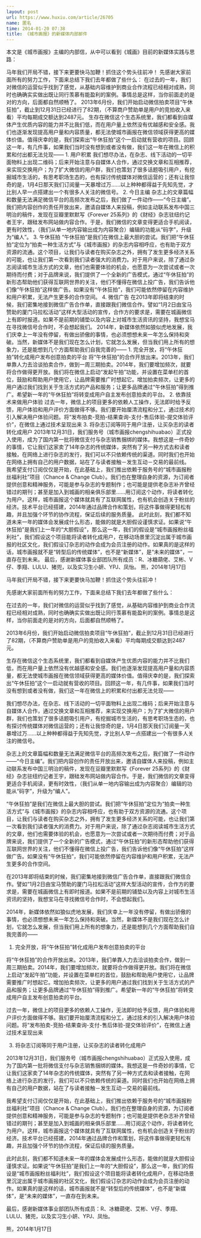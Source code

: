 ```yaml
---
layout: post
url: https://www.huxiu.com/article/26705
name: 匿名
time: 2014-01-20 07:38
title: 《城市画报》的新媒体内部邮件
---
```

本文是《城市画报》主编的内部信，从中可以看到《城画》目前的新媒体实践与思路：

马年我们开局不错，接下来更要快马加鞭！抓住这个势头往前冲！ 先感谢大家前面所有的努力工作，下面来总结下我们去年都做了些什么： 在过去的一年，我们对微信的运营似乎找到了感觉，从基础内容维护到商业合作流程已经相对成熟，同时也确确实实做出既让同行羡慕有能盈利的案例。事情总是这样，当你前面走的是对的方向，后面都自然顺畅了。 2013年6月份，我们开始启动微信拍卖项目“午休狂拍”，截止到12月31日已经进行了82期，（不算商户赞助单是用户的竞拍收入来看）平均每期成交额达到2487元。 生存在微信这个生态系统里，我们都看到自媒体产生优质内容的能力并不比我们低，而在用户量上依然没有优越感和安全感。我们也逐渐发现提高用户量和内容质量，都无法使城市画报在微信领域获得更高的媒体价值。值得庆幸的是，我们探索出“午休狂拍”这个一启动就有营收的项目。回顾这一年，有几件事，如果我们当时没有想到或者没有做，我们这一年在微信上的积累和付出都无法兑现—— 1. 用户积累 我们想尽办法，在杂志、线下活动的一切平面物料上出现二维码；后来开始注意与自媒体人合作，通过交换文章和互相推荐，来实现交换用户；为了扩大微信的用户群，我们也策划了很多话题吸引用户，有挖掘城市生活的，有思考职场生态的，也有探讨传统媒体对微信运营的；还有让我惊奇的是，1月4日那天我们订阅量一天暴增过万……以上种种都得益于先知先觉，才比别人早一点搭建出一个有很多人关注的微信号。 2. 今日主编 杂志上的文章篇幅和数量无法满足微信平台的高频次发布之后，我们做了一件动作——“今日主编”。我们把内容创作的责任开放出来，邀请自媒体人来投稿，例如主动联系发布中国三明治的稿件，发现在豆瓣里默默写《Forever 25系列》的《财经》杂志驻纽约记者王宇，跟硅发布网站做内容合作。于是，我们微信的文章变得更适合手机阅读，更有时效性，（我们从单一地内容输出成为内容聚合）编辑的功能从“码字”，升级为“编人”。 3. 午休狂拍 “午休狂拍”是我们在微信上最大胆的尝试。我们把“午休狂拍”定位为“拍卖一种生活方式”与《城市画报》的杂志内容相呼应，也有助于双方资源的流通。这个项目，让我们与读者在购买杂志之外，拥有了发生更多经济关系的可能，也让我们第一次看到我们读者强大的消费力。对于用户来说，除了通过杂志阅读城市生活方式的文章，他们也需要体验的机会，也愿意为一次尝试或者一次期待而付费；对于品牌来说，我们提供了一个全新的广告模式，通过“午休狂拍”的新形态帮助他们获得互联网世界的关注，他们不懂得在微信上投广告，我们告诉他们像“午休狂拍”这样做广告。如果没有“午休狂拍”，我们可能依然停留在内容维护和用户积累，无法产生更多的合作空间。 4. 微信广告 在2013年即将结束的时候，我们密集地接到微信广告合作单，直接跟我们微信合作。譬如“1月2日由宝马赞助的厦门马拉松活动”这样大型活动的宣传，合作方的要求是，需要在城画微信上有即时报道。如果不是前期的铺垫以及内容上对城市生活资讯的坚持，我想宝马在寻找微信号合作时，不会想起我们。 2014年，新媒体依然如狼似虎地发展，我们庆幸上一年没有停留，有做出骄傲的事情，也必须想想未来一年怎么保持和突破。当然，新媒体不是我们现在怎么计划，它就怎么发展，但当我们用上所有的想象力，还是能想到几个方面帮助我们自我完善的—— 1. 完全开放，将“午休狂拍”转化成用户发布创意拍卖的平台 将“午休狂拍”的合作开放出来。2013年，我们单靠人力去洽谈拍卖合作，做到一周三期拍卖。2014年，我们要增加频次，就要将合作做得更开放。我们将在微信上启动“发起午拍”功能，并设置在菜单栏的首位，鼓励和帮助用户使用它，让品牌需要推广时想起它。增加拍卖频次，让更多的用户通过我们找到关于生活方式的产品和服务；让更多品牌通过“午休狂拍”得到推广。希望新一年的“午休狂拍”将转变成用户自主发布创意拍卖的平台。 2. 依靠技术来做用户体验 过去一年，微信上的项目更多的依赖人工操作，无法即时给予反馈，用户体验和用户评价方面做得不够。我们要开始厘清流程和分工，通过技术的引入解决用户体验问题。将“发布拍卖-竞拍-结果查询-支付-售后体验-提交体验评价”，在微信上通过技术呈现出来 3. 将杂志订阅等同于用户注册，让买杂志的读者转化成用户 2013年12月31日，我们服务号（城市画报chengshihuabao）正式投入使用，成为了国内第一批将微信支付与杂志销售捆绑的媒体。我想这是一件奇妙的事情，它让我们这家卖了14年杂志的传统媒体，突然有了另一种方式去和读者接触，在网络上进行杂志的发行，我们可以不只依赖传统的渠道。同时我们也开始在网络上拥有自己的用户数据，站在了与读者接触－发生互动－交易的最前线。 我希望支付订阅仅仅是开始，在此基础上，我们推出依赖于服务号的“城市画报粉丝福利社”项目（Chance & Change Club）。我们也在整理自身的资源，为订阅者提供创意和精神服务，可能是参与杂志的专题制作；也可能是提供老杂志补齐曾经错过的期刊；甚至是加入到城画的相亲俱乐部里……用订阅这个动作，将读者转化为用户。这样，城市画报这个媒体就具有了互联网属性，也有机会创造关于粉丝的经济。技术平台已经搭建，2014年通过品牌合作和策划，将这件事做得更轻松有趣，并且加强个环节的协作流程，保证后续的服务质量。 此时此刻，我们都不知道未来一年的媒体会发展成什么形态，能做的就是大胆假设谨慎求证。如果说“午休狂拍”是我们上一年的“大胆假设”，那么这一年，我们的假设是“城市画报粉丝福利社”，我们假设这个项目能将读者转化成用户，在移动场景里沉淀出属于城市画报的社区文化，我们假设订杂志的动作会成为会员注册的动作。如果真的是这样的话，城市画报就不是“转型后的传统媒体”，也不是“新媒体”，是“未来的媒体”，一直存在到未来。 最后，感谢新媒体事业部团队所有成员：R、冰糖葫佬、艾彬、V仔、季翔、LULU、猪兜，以及实习生小妍、YPJ、凤怡。 熊，2014年1月17日

马年我们开局不错，接下来更要快马加鞭！抓住这个势头往前冲！

先感谢大家前面所有的努力工作，下面来总结下我们去年都做了些什么：

在过去的一年，我们对微信的运营似乎找到了感觉，从基础内容维护到商业合作流程已经相对成熟，同时也确确实实做出既让同行羡慕有能盈利的案例。事情总是这样，当你前面走的是对的方向，后面都自然顺畅了。

2013年6月份，我们开始启动微信拍卖项目“午休狂拍”，截止到12月31日已经进行了82期，（不算商户赞助单是用户的竞拍收入来看）平均每期成交额达到2487元。

生存在微信这个生态系统里，我们都看到自媒体产生优质内容的能力并不比我们低，而在用户量上依然没有优越感和安全感。我们也逐渐发现提高用户量和内容质量，都无法使城市画报在微信领域获得更高的媒体价值。值得庆幸的是，我们探索出“午休狂拍”这个一启动就有营收的项目。回顾这一年，有几件事，如果我们当时没有想到或者没有做，我们这一年在微信上的积累和付出都无法兑现——

我们想尽办法，在杂志、线下活动的一切平面物料上出现二维码；后来开始注意与自媒体人合作，通过交换文章和互相推荐，来实现交换用户；为了扩大微信的用户群，我们也策划了很多话题吸引用户，有挖掘城市生活的，有思考职场生态的，也有探讨传统媒体对微信运营的；还有让我惊奇的是，1月4日那天我们订阅量一天暴增过万……以上种种都得益于先知先觉，才比别人早一点搭建出一个有很多人关注的微信号。

杂志上的文章篇幅和数量无法满足微信平台的高频次发布之后，我们做了一件动作——“今日主编”。我们把内容创作的责任开放出来，邀请自媒体人来投稿，例如主动联系发布中国三明治的稿件，发现在豆瓣里默默写《Forever 25系列》的《财经》杂志驻纽约记者王宇，跟硅发布网站做内容合作。于是，我们微信的文章变得更适合手机阅读，更有时效性，（我们从单一地内容输出成为内容聚合）编辑的功能从“码字”，升级为“编人”。

“午休狂拍”是我们在微信上最大胆的尝试。我们把“午休狂拍”定位为“拍卖一种生活方式”与《城市画报》的杂志内容相呼应，也有助于双方资源的流通。这个项目，让我们与读者在购买杂志之外，拥有了发生更多经济关系的可能，也让我们第一次看到我们读者强大的消费力。对于用户来说，除了通过杂志阅读城市生活方式的文章，他们也需要体验的机会，也愿意为一次尝试或者一次期待而付费；对于品牌来说，我们提供了一个全新的广告模式，通过“午休狂拍”的新形态帮助他们获得互联网世界的关注，他们不懂得在微信上投广告，我们告诉他们像“午休狂拍”这样做广告。如果没有“午休狂拍”，我们可能依然停留在内容维护和用户积累，无法产生更多的合作空间。

在2013年即将结束的时候，我们密集地接到微信广告合作单，直接跟我们微信合作。譬如“1月2日由宝马赞助的厦门马拉松活动”这样大型活动的宣传，合作方的要求是，需要在城画微信上有即时报道。如果不是前期的铺垫以及内容上对城市生活资讯的坚持，我想宝马在寻找微信号合作时，不会想起我们。

2014年，新媒体依然如狼似虎地发展，我们庆幸上一年没有停留，有做出骄傲的事情，也必须想想未来一年怎么保持和突破。当然，新媒体不是我们现在怎么计划，它就怎么发展，但当我们用上所有的想象力，还是能想到几个方面帮助我们自我完善的——

1. 完全开放，将“午休狂拍”转化成用户发布创意拍卖的平台

将“午休狂拍”的合作开放出来。2013年，我们单靠人力去洽谈拍卖合作，做到一周三期拍卖。2014年，我们要增加频次，就要将合作做得更开放。我们将在微信上启动“发起午拍”功能，并设置在菜单栏的首位，鼓励和帮助用户使用它，让品牌需要推广时想起它。增加拍卖频次，让更多的用户通过我们找到关于生活方式的产品和服务；让更多品牌通过“午休狂拍”得到推广。希望新一年的“午休狂拍”将转变成用户自主发布创意拍卖的平台。

过去一年，微信上的项目更多的依赖人工操作，无法即时给予反馈，用户体验和用户评价方面做得不够。我们要开始厘清流程和分工，通过技术的引入解决用户体验问题。将“发布拍卖-竞拍-结果查询-支付-售后体验-提交体验评价”，在微信上通过技术呈现出来

3. 将杂志订阅等同于用户注册，让买杂志的读者转化成用户

2013年12月31日，我们服务号（城市画报chengshihuabao）正式投入使用，成为了国内第一批将微信支付与杂志销售捆绑的媒体。我想这是一件奇妙的事情，它让我们这家卖了14年杂志的传统媒体，突然有了另一种方式去和读者接触，在网络上进行杂志的发行，我们可以不只依赖传统的渠道。同时我们也开始在网络上拥有自己的用户数据，站在了与读者接触－发生互动－交易的最前线。

我希望支付订阅仅仅是开始，在此基础上，我们推出依赖于服务号的“城市画报粉丝福利社”项目（Chance & Change Club）。我们也在整理自身的资源，为订阅者提供创意和精神服务，可能是参与杂志的专题制作；也可能是提供老杂志补齐曾经错过的期刊；甚至是加入到城画的相亲俱乐部里……用订阅这个动作，将读者转化为用户。这样，城市画报这个媒体就具有了互联网属性，也有机会创造关于粉丝的经济。技术平台已经搭建，2014年通过品牌合作和策划，将这件事做得更轻松有趣，并且加强个环节的协作流程，保证后续的服务质量。

此时此刻，我们都不知道未来一年的媒体会发展成什么形态，能做的就是大胆假设谨慎求证。如果说“午休狂拍”是我们上一年的“大胆假设”，那么这一年，我们的假设是“城市画报粉丝福利社”，我们假设这个项目能将读者转化成用户，在移动场景里沉淀出属于城市画报的社区文化，我们假设订杂志的动作会成为会员注册的动作。如果真的是这样的话，城市画报就不是“转型后的传统媒体”，也不是“新媒体”，是“未来的媒体”，一直存在到未来。

最后，感谢新媒体事业部团队所有成员：R、冰糖葫佬、艾彬、V仔、季翔、LULU、猪兜，以及实习生小妍、YPJ、凤怡。

熊，2014年1月17日

